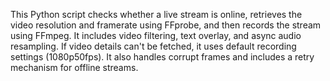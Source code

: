 This Python script checks whether a live stream is online, retrieves the video resolution and framerate using FFprobe, and then records the stream using FFmpeg. It includes video filtering, text overlay, and async audio resampling. If video details can't be fetched, it uses default recording settings (1080p50fps). It also handles corrupt frames and includes a retry mechanism for offline streams.
